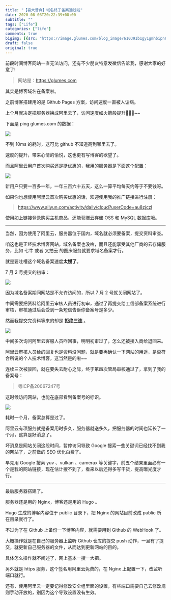 ```yaml
---
title: "【喜大普奔】域名终于备案通过啦"
date: 2020-08-03T20:22:39+08:00
subtitle: ""
tags: ["Life"]
categories: ["life"]
comments: true
bigimg: [{src: "https://image.glumes.com/blog_image/610391b1gy1gmhbipn8w5j208x0sgtk7.jpg", desc: ""}]
draft: false
original: true
---
```


前段时间博客网站一直无法访问，还有不少朋友特意发微信告诉我，感谢大家的好意了!

> 网站是：https://glumes.com

其实是博客域名在备案啦。

之前博客搭建用的是 Github Pages 方案，访问速度一直被人诟病。

上个月就决定把服务器换成阿里云了，访问速度如火箭般提升🚀🚀🚀~~

<!--more-->

下面是 ping glumes.com 的数据：

![](https://glumes2blog.oss-cn-shenzhen.aliyuncs.com/ping-glumes.com.png)

不到 10ms 的耗时，这可比 github 不知道高到哪里去了。

速度的提升，带来心情的愉悦，这也更有写博客的欲望了。

而且阿里云用户首次购买还是挺优惠的，我用的服务器是下面这个配置：

![](https://glumes2blog.oss-cn-shenzhen.aliyuncs.com/aliyun-server-type.png)

新用户只要一百多一年，一年三百六十五天，这么一算平均每天约等于不要钱呀。


如果你也想使用阿里云首次购买优惠的话，欢迎使用我的推广链接进行注册：

> https://www.aliyun.com/activity/daily/cloud?userCode=au8zjczl

使用如上链接登录购买主机商品，还能获赠云存储 OSS 和 MySQL 数据库哦。

---

当然，因为使用了阿里云，服务器位于国内，域名就必须要备案，提交资料审查。

咱这也是正经技术博客网站，域名备案也没啥，而且还能享受其他厂商的云存储服务，比如 七牛 或者 又拍云 的图床服务就要求域名备案才行。

就是要吐槽这个域名备案速度**太慢了**。

7 月 2 号提交的初审：

![](https://glumes2blog.oss-cn-shenzhen.aliyuncs.com/first-domain-check.png)


因为域名备案期间网站是不允许访问的，所以 7 月 2 号就关闭网站了。

中间需要把资料给阿里云审核人员进行初审，通过了再提交给工信部备案系统进行审核，审核通过后会受到一条短信告诉你备案号是多少。

然而我提交完资料等来的却是 **拒绝三连** 。

![](https://glumes2blog.oss-cn-shenzhen.aliyuncs.com/domain-notify.jpeg)


中间多次询问阿里云客服人员咋回事，明明初审过了，怎么还被接入商给退回来。

阿里云审核人员给的回复也是资料没问题，就是要再确认一下网站的用途，是否符合所说的个人技术博客，这当然是的啦~~

连续三次被驳回，就在要失去耐心之际，终于第四次管局审核通过了，拿到了我的备案号：

> 粤ICP备20067247号

这时候访问网站，也能在底部看到备案号的标识。

![](https://glumes2blog.oss-cn-shenzhen.aliyuncs.com/domain-mark.png)

耗时一个月，备案总算是过了。

阿里云有项服务就是备案用时多久，服务器就送多久，把服务器的时间也延长了一个月，这算是好消息了。

坏消息是网站关闭这段时间，暂停访问导致 Google 搜索一些关键词已经找不到我的网站了，之前做的 SEO 优化白费了。

早先用 Google 搜索 yuv 、vulkan 、camerax 等关键字，前五个结果里面必有一个是我的网站链接，现在估计搜不到了，看来以后还得多写干货，提高曝光度才行。

---

最后服务器搭建了。

服务器还是用的 Nginx，博客还是用的 Hugo 。

Hugo 生成的博客内容位于 public 目录下，把 Nginx 的网站目前改成 public 所在目录就行了。

不过为了在 Github 上备份一下博客内容，就需要用到 Github 的 WebHook 了。

大概操作就是在自己的服务器上监听 Github 仓库的提交 push 动作，一旦有了提交，就更新自己服务器的文件，从而达到更新网站的目的。

具体怎么操作就不阐述了，网上基本一搜一大把。

另外就是 https 服务，这个签名用阿里云免费的，在 Nginx 上配置一下，改监听端口就行。

还有，使用阿里云一定要记得修改安全组里面的设置，有些端口需要自己去修改规则手动开放的，别因为这个导致设置没有生效。


